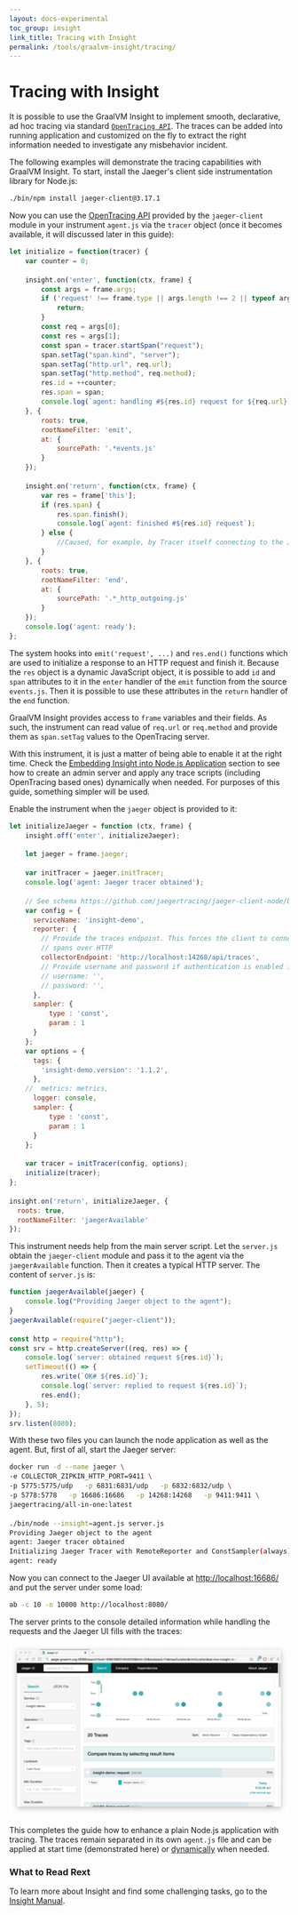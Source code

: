 ```yaml
---
layout: docs-experimental
toc_group: insight
link_title: Tracing with Insight
permalink: /tools/graalvm-insight/tracing/
---
```


# Tracing with Insight

It is possible to use the GraalVM Insight to implement smooth, declarative, ad hoc tracing via standard [`OpenTracing API`](https://github.com/opentracing/opentracing-javascript).
The traces can be added into running application and customized on the fly to extract the right information needed to investigate any misbehavior incident.

The following examples will demonstrate the tracing capabilities with GraalVM Insight.
To start, install the Jaeger's client side instrumentation library for Node.js:

```bash
./bin/npm install jaeger-client@3.17.1
```

Now you can use the [OpenTracing API](https://github.com/opentracing/opentracing-javascript) provided by the `jaeger-client` module in your instrument `agent.js` via the `tracer` object (once it becomes available, it will discussed later in this guide):

```js
let initialize = function(tracer) {
    var counter = 0;

    insight.on('enter', function(ctx, frame) {
        const args = frame.args;
        if ('request' !== frame.type || args.length !== 2 || typeof args[0] !== 'object' || typeof args[1] !== 'object') {
            return;
        }
        const req = args[0];
        const res = args[1];
        const span = tracer.startSpan("request");
        span.setTag("span.kind", "server");
        span.setTag("http.url", req.url);
        span.setTag("http.method", req.method);
        res.id = ++counter;
        res.span = span;
        console.log(`agent: handling #${res.id} request for ${req.url}`);
    }, {
        roots: true,
        rootNameFilter: 'emit',
        at: {
            sourcePath: '.*events.js'
        }
    });

    insight.on('return', function(ctx, frame) {
        var res = frame['this'];
        if (res.span) {
            res.span.finish();
            console.log(`agent: finished #${res.id} request`);
        } else {
            //Caused, for example, by Tracer itself connecting to the Jaeger server
        }
    }, {
        roots: true,
        rootNameFilter: 'end',
        at: {
            sourcePath: '.*_http_outgoing.js'
        }
    });
    console.log('agent: ready');
};
```

The system hooks into `emit('request', ...)` and `res.end()` functions which are used to initialize a response to an HTTP request and finish it.
Because the `res` object is a dynamic JavaScript object, it is possible to add `id` and `span` attributes to it in the `enter` handler of the `emit` function from the source `events.js`.
Then it is possible to use these attributes in the `return` handler of the `end` function.

GraalVM Insight provides access to `frame` variables and their fields.
As such, the instrument can read value of `req.url` or `req.method` and provide them as `span.setTag` values to the OpenTracing server.

With this instrument, it is just a matter of being able to enable it at the right time.
Check the [Embedding Insight into Node.js Application](Insight-Embedding.md) section to see how to create an admin server and apply any trace scripts (including OpenTracing based ones) dynamically when needed.
For purposes of this guide, something simpler will be used.

Enable the instrument when the `jaeger` object is provided to it:

```js
let initializeJaeger = function (ctx, frame) {
    insight.off('enter', initializeJaeger);

    let jaeger = frame.jaeger;

    var initTracer = jaeger.initTracer;
    console.log('agent: Jaeger tracer obtained');

    // See schema https://github.com/jaegertracing/jaeger-client-node/blob/master/src/configuration.js#L37
    var config = {
      serviceName: 'insight-demo',
      reporter: {
        // Provide the traces endpoint. This forces the client to connect directly to the Collector and send
        // spans over HTTP
        collectorEndpoint: 'http://localhost:14268/api/traces',
        // Provide username and password if authentication is enabled in the Collector
        // username: '',
        // password: '',
      },
      sampler: {
          type : 'const',
          param : 1
      }
    };
    var options = {
      tags: {
        'insight-demo.version': '1.1.2',
      },
    //  metrics: metrics,
      logger: console,
      sampler: {
          type : 'const',
          param : 1
      }
    };

    var tracer = initTracer(config, options);
    initialize(tracer);
};

insight.on('return', initializeJaeger, {
  roots: true,
  rootNameFilter: 'jaegerAvailable'
});
```

This instrument needs help from the main server script.
Let the `server.js` obtain the `jaeger-client` module and pass it to the agent via the `jaegerAvailable` function.
Then it creates a typical HTTP server.
The content of `server.js` is:

```js
function jaegerAvailable(jaeger) {
    console.log("Providing Jaeger object to the agent");
}
jaegerAvailable(require("jaeger-client"));

const http = require("http");
const srv = http.createServer((req, res) => {
    console.log(`server: obtained request ${res.id}`);
    setTimeout(() => {
        res.write(`OK# ${res.id}`);
        console.log(`server: replied to request ${res.id}`);
        res.end();
    }, 5);
});
srv.listen(8080);
```

With these two files you can launch the node application as well as the agent.
But, first of all, start the Jaeger server:

```bash
docker run -d --name jaeger \
-e COLLECTOR_ZIPKIN_HTTP_PORT=9411 \
-p 5775:5775/udp   -p 6831:6831/udp   -p 6832:6832/udp \
-p 5778:5778   -p 16686:16686   -p 14268:14268   -p 9411:9411 \
jaegertracing/all-in-one:latest

./bin/node --insight=agent.js server.js
Providing Jaeger object to the agent
agent: Jaeger tracer obtained
Initializing Jaeger Tracer with RemoteReporter and ConstSampler(always)
agent: ready
```

Now you can connect to the Jaeger UI available at [http://localhost:16686/](http://localhost:16686/) and put the server under some load:

```bash
ab -c 10 -n 10000 http://localhost:8080/
```

The server prints to the console detailed information while handling the requests and the Jaeger UI fills with the traces:

![Jaeger UI](img/Insight-Jaeger.png)

This completes the guide how to enhance a plain Node.js application with tracing.
The traces remain separated in its own `agent.js` file and can be applied at start time (demonstrated here) or [dynamically](Insight-Embedding.md) when needed.

### What to Read Rext

To learn more about Insight and find some challenging tasks, go to the [Insight Manual](Insight-Manual.md).
